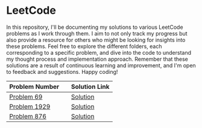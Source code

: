 # LeetCode

In this repository, I'll be documenting my solutions to various LeetCode problems as I work through them. I aim to not only track my progress but also provide a resource for others who might be looking for insights into these problems. Feel free to explore the different folders, each corresponding to a specific problem, and dive into the code to understand my thought process and implementation approach. Remember that these solutions are a result of continuous learning and improvement, and I'm open to feedback and suggestions. Happy coding!

| Problem Number | | Solution Link |
|-------------|--------|------|
| [Problem 69](https://leetcode.com/problems/sqrtx/)    | | [Solution](https://github.com/abedin-fahim/leetcode/blob/main/69/brute-force.cpp) |
| [Problem 1929](https://leetcode.com/problems/concatenation-of-array/)    | | [Solution](https://github.com/abedin-fahim/leetcode/blob/main/1929/main.cpp) |
| [Problem 876](https://leetcode.com/problems/middle-of-the-linked-list/)    | | [Solution](https://github.com/abedin-fahim/leetcode/blob/main/876/two-ponters.cpp) |



